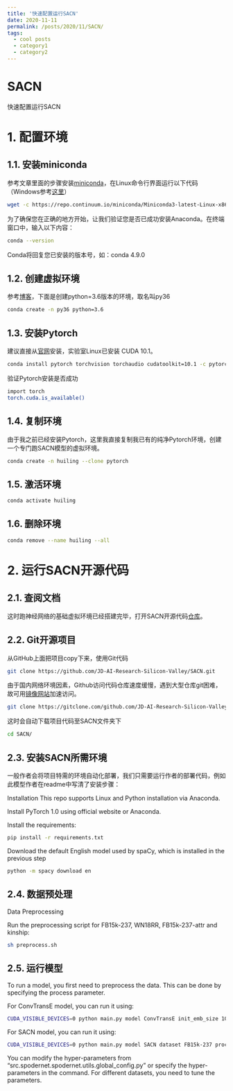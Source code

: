 ```yaml
---
title: '快速配置运行SACN'
date: 2020-11-11
permalink: /posts/2020/11/SACN/
tags:
  - cool posts
  - category1
  - category2
---
```


# SACN

快速配置运行SACN

# 1. 配置环境

## 1.1. 安装miniconda

参考文章里面的步骤安装[miniconda](https://www.jianshu.com/p/edaa744ea47d)，在Linux命令行界面运行以下代码（Windows参考[这里](https://www.jianshu.com/p/17288627b994)）

```bash
wget -c https://repo.continuum.io/miniconda/Miniconda3-latest-Linux-x86_64.sh
```

为了确保您在正确的地方开始，让我们验证您是否已成功安装Anaconda。在终端窗口中，输入以下内容：

```bash
conda --version
```

Conda将回复您已安装的版本号，如：conda 4.9.0

## 1.2. 创建虚拟环境

参考[博客](https://blog.csdn.net/H_O_W_E/article/details/77370456)，下面是创建python=3.6版本的环境，取名叫py36

```bash
conda create -n py36 python=3.6
```

## 1.3. 安装Pytorch

建议直接从[官网](https://pytorch.org/get-started/locally/)安装，实验室Linux已安装 CUDA 10.1。

```bash
conda install pytorch torchvision torchaudio cudatoolkit=10.1 -c pytorch
```

验证Pytorch安装是否成功

```bash
import torch 
torch.cuda.is_available()
```

## 1.4. 复制环境

由于我之前已经安装Pytorch，这里我直接复制我已有的纯净Pytorch环境，创建一个专门跑SACN模型的虚拟环境。

```bash
conda create -n huiling --clone pytorch
```

## 1.5. 激活环境

```bash
conda activate huiling
```

## 1.6. 删除环境

```bash
conda remove --name huiling --all
```

# 2. 运行SACN开源代码

## 2.1. 查阅文档

这时跑神经网络的基础虚拟环境已经搭建完毕，打开SACN开源代码[仓库](https://github.com/JD-AI-Research-Silicon-Valley/SACN)。

## 2.2. Git开源项目

从GitHub上面把项目copy下来，使用Git代码

```bash
git clone https://github.com/JD-AI-Research-Silicon-Valley/SACN.git
```

由于国内网络环境因素，Github访问代码仓库速度缓慢，遇到大型仓库git困难，故可用[镜像网站](https://gitclone.com/)加速访问。

```bash
git clone https://gitclone.com/github.com/JD-AI-Research-Silicon-Valley/SACN.git
```

这时会自动下载项目代码至SACN文件夹下

```bash
cd SACN/
```

## 2.3. 安装SACN所需环境

一般作者会将项目特需的环境自动化部署，我们只需要运行作者的部署代码，例如此模型作者在readme中写清了安装步骤：

Installation This repo supports Linux and Python installation via Anaconda.

Install PyTorch 1.0 using official website or Anaconda.

Install the requirements:

```bash
pip install -r requirements.txt
```

Download the default English model used by spaCy, which is installed in the previous step

```bash
python -m spacy download en
```

## 2.4. 数据预处理

Data Preprocessing

Run the preprocessing script for FB15k-237, WN18RR, FB15k-237-attr and kinship:

```bash
sh preprocess.sh
```

## 2.5. 运行模型

To run a model, you first need to preprocess the data. This can be done by specifying the process parameter.

For ConvTransE model, you can run it using:

```bash
CUDA_VISIBLE_DEVICES=0 python main.py model ConvTransE init_emb_size 100 dropout_rate 0.4 channels 50 lr 0.001 kernel_size 3 dataset FB15k-237 process True
```

For SACN model, you can run it using:

```bash
CUDA_VISIBLE_DEVICES=0 python main.py model SACN dataset FB15k-237 process True
```

You can modify the hyper-parameters from “src.spodernet.spodernet.utils.global_config.py” or specify the hyper-parameters in the command. For different datasets, you need to tune the parameters.
